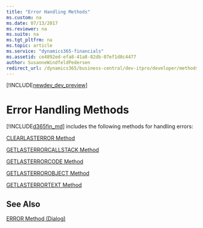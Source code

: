 ```yaml
---
title: "Error Handling Methods"
ms.custom: na
ms.date: 07/13/2017
ms.reviewer: na
ms.suite: na
ms.tgt_pltfrm: na
ms.topic: article
ms.service: "dynamics365-financials"
ms.assetid: ce4892ed-efa8-41a8-82db-07ef1d8c4477
author: SusanneWindfeldPedersen
redirect_url: /dynamics365/business-central/dev-itpro/developer/methods/devenv-al-method-reference
---
```


[!INCLUDE[newdev_dev_preview](../includes/newdev_dev_preview.md)]

# Error Handling Methods
[!INCLUDE[d365fin_md](../includes/d365fin_md.md)] includes the following methods for handling errors:  

[CLEARLASTERROR Method](devenv-CLEARLASTERROR-method.md)  

[GETLASTERRORCALLSTACK Method](devenv-GETLASTERRORCALLSTACK-Method.md)  

[GETLASTERRORCODE Method](devenv-GETLASTERRORCODE-Method.md)  

[GETLASTERROROBJECT Method](devenv-GETLASTERROROBJECT-Method.md)  

[GETLASTERRORTEXT Method](devenv-GETLASTERRORTEXT-Method.md)  

## See Also  
[ERROR Method \(Dialog\)](devenv-ERROR-Method-Dialog.md)
